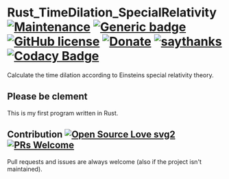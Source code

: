 # Rust_TimeDilation_SpecialRelativity [![Maintenance](https://img.shields.io/badge/Maintained%3F-no-red.svg)](https://GitHub.com/wsdt/Rust_TimeDilation_SpecialRelativity/graphs/commit-activity) [![Generic badge](https://img.shields.io/badge/In-RUST-BLUE.svg)](https://www.rust-lang.org) [![GitHub license](https://img.shields.io/github/license/wsdt/Rust_TimeDilation_SpecialRelativity.svg)](https://github.com/wsdt/Rust_TimeDilation_SpecialRelativity/blob/master/LICENSE) [![Donate](https://img.shields.io/badge/Donate-Pay%20me%20a%20coffee-3cf)](https://github.com/wsdt/Global/wiki/Donation) [![saythanks](https://img.shields.io/badge/say-thanks-ff69b4.svg)](https://saythanks.io/to/kevin.riedl.privat%40gmail.com) [![Codacy Badge](https://api.codacy.com/project/badge/Grade/3a018991f38b4e46be4d461081a8f0e6)](https://app.codacy.com/manual/wsdt/TimeDilation_SpecialRelativity?utm_source=github.com&utm_medium=referral&utm_content=wsdt/TimeDilation_SpecialRelativity&utm_campaign=Badge_Grade_Dashboard)
Calculate the time dilation according to Einsteins special relativity theory.

## Please be clement
This is my first program written in Rust. 

## Contribution [![Open Source Love svg2](https://badges.frapsoft.com/os/v2/open-source.svg?v=103)](https://github.com/ellerbrock/open-source-badges/) [![PRs Welcome](https://img.shields.io/badge/PRs-welcome-brightgreen.svg?style=flat-square)](http://makeapullrequest.com)
Pull requests and issues are always welcome (also if the project isn't maintained). 

